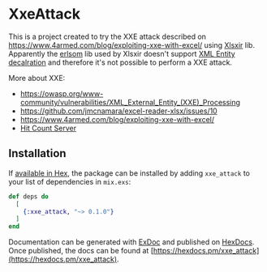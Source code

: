 # XxeAttack

This is a project created to try the XXE attack described on https://www.4armed.com/blog/exploiting-xxe-with-excel/
using [Xlsxir](https://github.com/jsonkenl/xlsxir) lib.
Apparently the [erlsom](https://github.com/willemdj/erlsom) lib used by Xlsxir
doesn't support [XML Entity decalration](https://xmlwriter.net/xml_guide/entity_declaration.shtml)
and therefore it's not possible to perform a XXE attack.

More about XXE:

 - https://owasp.org/www-community/vulnerabilities/XML_External_Entity_(XXE)_Processing
 - https://github.com/jmcnamara/excel-reader-xlsx/issues/10
 - https://www.4armed.com/blog/exploiting-xxe-with-excel/
 - [Hit Count Server](https://count-hit.herokuapp.com/)

## Installation

If [available in Hex](https://hex.pm/docs/publish), the package can be installed
by adding `xxe_attack` to your list of dependencies in `mix.exs`:

```elixir
def deps do
  [
    {:xxe_attack, "~> 0.1.0"}
  ]
end
```

Documentation can be generated with [ExDoc](https://github.com/elixir-lang/ex_doc)
and published on [HexDocs](https://hexdocs.pm). Once published, the docs can
be found at [https://hexdocs.pm/xxe_attack](https://hexdocs.pm/xxe_attack).
